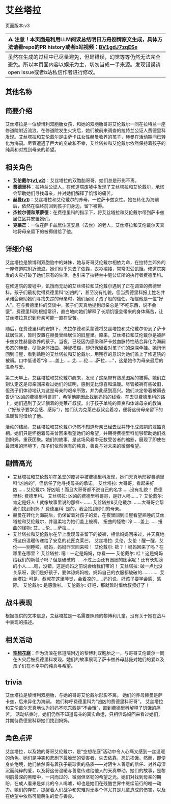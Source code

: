 # 艾丝塔拉
页面版本:v3
 

| :warning: 注意！本页面是利用LLM阅读总结明日方舟剧情原文生成，具体方法请看repo的PR history或者b站视频：[BV1gdJ7zqESe](https://www.bilibili.com/video/BV1gdJ7zqESe/)         |
|:----------------------------|
| 虽然在生成的过程中已尽量避免，但是错误，幻觉等等仍然无法完全避免。所以本页面内容以娱乐为主，切勿当成一手来源。发现错误请open issue或者b站私信作者进行修改。|



## 其他名称

## 简要介绍
艾丝塔拉是一位黎博利双胞胎女孩，和她的双胞胎哥哥艾伦戴尔一同在拉特兰一座修道院附近流浪。在修道院发生火灾后，她们被前来调查的拉特兰公证人费德里科发现。艾丝塔拉和艾伦戴尔是由萨卡兹女性赫曼收养的孩子，赫曼在活动期间已转化为海嗣。尽管遭遇了巨大的变故和不幸，艾丝塔拉和艾伦戴尔依然保持着孩子的纯真和对找到母亲的希望。
## 相关角色
-   **艾伦戴尔([v1](../chars/extended_char_ai_lun_dai_er.md),[v2](extended_char_ai_lun_dai_er.md))**：艾丝塔拉的双胞胎哥哥，她们总是形影不离。
-   **费德里科**：拉特兰公证人，在修道院废墟中发现了艾丝塔拉和艾伦戴尔，承诺会帮助她们寻找母亲，并对她们解释了饥饿的痛苦。
-   **赫曼([v1](../chars/extended_char_he_man.md))**：艾丝塔拉和艾伦戴尔的养母，一位萨卡兹女性。她在转化为海嗣后，依然在临终前回到孩子们身边，留下被褥。
-   **杰拉尔德和莱蒙德**：在费德里科的指示下，将艾丝塔拉和艾伦戴尔带到萨卡兹居住区并安置她们。
-   **克莱芒**：一位在萨卡兹居住区安息（去世）的老人，艾丝塔拉和艾伦戴尔天真地将母亲留下的被褥借给了他。
## 详细介绍
艾丝塔拉是黎博利双胞胎中的妹妹，她与哥哥艾伦戴尔相依为命，在拉特兰郊外的一座修道院附近流浪。她们似乎失去了依靠，衣衫褴褛，常常忍受饥饿。修道院突发的火灾打破了她们原有的生活，也引来了拉特兰中庭公证所的执行者费德里科。

在修道院的废墟中，饥饿而无助的艾丝塔拉和艾伦戴尔遇到了正在调查的费德里科。孩子们最初觉得费德里科“凶凶的”，甚至没有礼貌，但当费德里科报上姓名并承诺会帮助她们寻找失踪的母亲时，她们展现了孩子般的信任，相信他是一位“好人”。在与费德里科的交谈中，孩子们天真地提到母亲总是“不吃东西，说不会饿”，费德里科则根据常识，直白地向她们解释了长期饥饿会带来的身体痛苦，让艾丝塔拉意识到母亲可能一直在受苦。

随后，在费德里科的安排下，杰拉尔德和莱蒙德将艾丝塔拉和艾伦戴尔带到了萨卡兹居住区，暂时安置在赫曼曾经居住的旧屋里。原来，艾丝塔拉和艾伦戴尔是被萨卡兹女性赫曼收养的孩子。当夜，已经因为感染和萨卡兹血脉特性结合异化为海嗣形态的赫曼，尽管身体扭曲、神智模糊，却仍保留着对孩子们的深深牵挂。她悄悄回到旧屋，看到熟睡的艾丝塔拉和艾伦戴尔，用残存的意识为她们盖上了修道院的被褥。口中低语着“冷......盖上......艾......伦......萨拉......”，这是她作为母亲最后的温柔与爱。

第二天早上，艾丝塔拉和艾伦戴尔醒来，发现了这条带有熟悉图案的被褥。她们立刻认定这是母亲回来看过她们的证明，感到无比惊喜和温暖。尽管被褥有些破旧，但孩子们体谅地认为这是母亲的艰辛所致，并为此感到高兴。她们决定带着被褥去告诉“凶凶的费德里科哥哥”，希望他能因此找到妈妈的线索。在去见费德里科的路上，她们遇到了安详躺着的克莱芒叔叔。出于孩子单纯的善良和体谅母亲的教诲（“好孩子要学会感、感际”），她们认为克莱芒叔叔会着凉，便将这份母亲留下的温暖暂时借给了他。

活动的结局，艾丝塔拉和艾伦戴尔仍然不知道母亲已经去世并转化成海嗣的残酷真相。她们只是怀抱着母亲曾回来看望她们的希望，并期待费德里科能够帮助她们找到妈妈，重获团聚。她们的故事，是这场风暴中无数受苦者的缩影，展现了即使在最艰难的环境下，孩子们依然保有的纯真、善良与对未来的微弱希望。
## 剧情高光
*   艾丝塔拉和艾伦戴尔在圣堂的废墟中被费德里科发现，她们天真地形容费德里科“凶凶的”，但信任了他寻找母亲的承诺。
    艾丝塔拉: 大哥哥，看起来好凶......
    艾伦戴尔: 好凶哦！而且大哥哥都不说自己的名字......没有礼貌！
    费德里科: 费德里科。
    艾丝塔拉: 凶凶的费德里科哥哥，是好人吗......？
    艾伦戴尔: 肯定是好人！就像故事里说的那样~
    ......
    艾丝塔拉&艾伦戴尔: ......大哥哥会帮我们找到妈妈？
    费德里科: 是的。我会找到你们的母亲。
*   赫曼在转化为海嗣后，仍保留着对孩子的爱，在夜里回到旧屋看望熟睡的艾丝塔拉和艾伦戴尔，并温柔地为她们盖上被褥。
    扭曲的怪物: 冷......盖上......
    扭曲的怪物: 艾......伦......萨拉......
*   艾丝塔拉和艾伦戴尔在早上发现母亲留下的被褥，相信妈妈回来过，并天真地将这份温暖传递给了安息的花匠克莱芒。
    艾丝塔拉: 艾伦，艾伦！醒一醒，艾伦——别睡啦，妈妈，妈妈昨天回来啦！
    艾伦戴尔: 欸？！妈妈回来了吗？在哪里在哪里？
    艾丝塔拉: 嗯！一定是妈妈，你看——
    艾伦戴尔: 哇！这是妈妈给我们的新毯子吗？但是破破的......不过上面还有圈圈的图案呢！还有长翅膀的小人......嗯，没错，这是妈妈之前说会给我们带的！
    艾丝塔拉: 破一点也没关系呀，我们是好孩子，要体谅妈妈啦，妈妈自己的衣服都破破的......
    ......
    艾丝塔拉: 可是，叔叔在这里睡觉，会着凉的......妈妈说，好孩子要学会感、感际。
    艾伦戴尔: 是感激啦。
    艾伦戴尔: 好吧，那就暂时借给叔叔好了！
## 战斗表现
根据提供的文本信息，艾丝塔拉是一名需要照顾的黎博利儿童，没有关于她在战斗中表现的描述。
## 相关活动
-   **[空想花庭](../stories/act26side.md)**：作为流浪在修道院附近的黎博利双胞胎之一，与哥哥艾伦戴尔一同在火灾后被费德里科发现。她们的故事展现了萨卡兹养母赫曼对她们的爱以及孩子们在不幸中的纯真与希望。
## trivia
艾丝塔拉是黎博利双胞胎，与她的哥哥艾伦戴尔形影不离。
她们的养母赫曼是萨卡兹，后来异化为海嗣。
她们称呼费德里科为“凶凶的费德里科哥哥”。
艾丝塔拉和艾伦戴尔天真地认为妈妈不吃东西是“不会饿”，直到费德里科解释了饥饿的痛苦。
活动结束时，她们仍然不知道母亲的真实命运，只相信妈妈回来看过她们，并期待费德里科帮她们找到妈妈。
## 角色点评
艾丝塔拉，以及她的哥哥艾伦戴尔，是“空想花庭”活动中令人心痛又感到一丝温暖的角色。她们是冲突和悲剧下最脆弱的受害者，失去依靠，忍饥挨饿。然而，即便身处绝境，她们依然保有着孩子最珍贵的品质——对陌生人善意的信任、对养母深沉而纯粹的爱，以及将这份温暖与善意传递给他人的天真举动。她们的故事，是黎明前最深的黑暗中，一闪而过的、微弱但坚韧的希望之光。她们对找到母亲的期盼，在成人看来是如此的令人唏嘘，却也是她们在残酷世界中继续前行的唯一动力。她们的存在，提醒着人们战争和灾难对无辜个体尤其是儿童造成的伤害，以及在绝望中依然可能萌生的爱与善良。